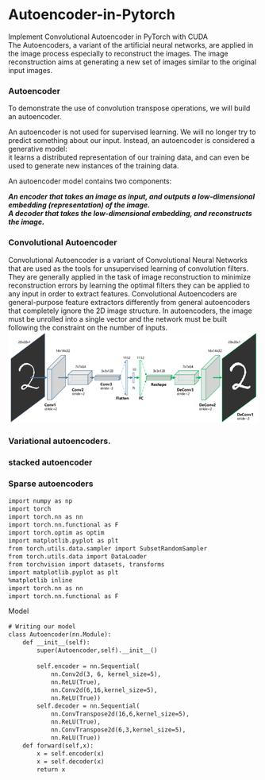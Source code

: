 # Autoencoder-in-Pytorch
Implement Convolutional Autoencoder in PyTorch with CUDA   
The Autoencoders, a variant of the artificial neural networks, are applied in the image process especially to reconstruct the images.
The image reconstruction aims at generating a new set of images similar to the original input images.  

### Autoencoder  
To demonstrate the use of convolution transpose operations, we will build an autoencoder.  

An autoencoder is not used for supervised learning. We will no longer try to predict something about our input. Instead, an autoencoder is considered a generative model:  
it learns a distributed representation of our training data, and can even be used to generate new instances of the training data.  

An autoencoder model contains two components:  

***An encoder that takes an image as input, and outputs a low-dimensional embedding (representation) of the image.  
A decoder that takes the low-dimensional embedding, and reconstructs the image.***

### Convolutional Autoencoder  
Convolutional Autoencoder is a variant of Convolutional Neural Networks that are used as the tools for unsupervised learning of convolution filters.
They are generally applied in the task of image reconstruction to minimize reconstruction errors by learning the optimal filters they can be applied to any input in order to extract features. Convolutional Autoencoders are general-purpose feature extractors differently from general autoencoders that completely ignore the 2D image structure. In autoencoders, the image must be unrolled into a single vector and the network must be built following the constraint on the number of inputs.  
![image](https://github.com/E008001/Autoencoder-in-Pytorch/blob/main/structure-Convolutional-AutoEncoders.png)
### Variational autoencoders.
### stacked autoencoder

### Sparse autoencoders

```
import numpy as np
import torch
import torch.nn as nn
import torch.nn.functional as F
import torch.optim as optim
import matplotlib.pyplot as plt
from torch.utils.data.sampler import SubsetRandomSampler
from torch.utils.data import DataLoader
from torchvision import datasets, transforms
import matplotlib.pyplot as plt
%matplotlib inline
import torch.nn as nn
import torch.nn.functional as F
```
Model
```
# Writing our model
class Autoencoder(nn.Module):
    def __init__(self):
        super(Autoencoder,self).__init__()
        
        self.encoder = nn.Sequential(
            nn.Conv2d(3, 6, kernel_size=5),
            nn.ReLU(True),
            nn.Conv2d(6,16,kernel_size=5),
            nn.ReLU(True))
        self.decoder = nn.Sequential(             
            nn.ConvTranspose2d(16,6,kernel_size=5),
            nn.ReLU(True),
            nn.ConvTranspose2d(6,3,kernel_size=5),
            nn.ReLU(True))
    def forward(self,x):
        x = self.encoder(x)
        x = self.decoder(x)
        return x
```


